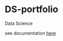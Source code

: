 # DS-portfolio
Data Science



see documentation [here](https://github.com/ry4nb4y/DS-portfolio/blob/master/GRL2001.pdf)
